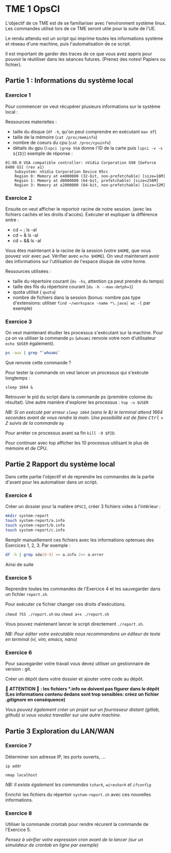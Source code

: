 # TME 1 OpsCI

L'objectif de ce TME est de se familiariser avec l'environment système linux.
Les commandes utilisé lors de ce TME seront utile pour la suite de l'UE.

Le rendu attendu est un script qui imprime toutes les informations système et réseau d'une machine, puis l'automatisation de ce script.

Il est important de garder des traces de ce que vous avez appris pour pouvoir le réutiliser dans les séances futures. (Prenez des notes! Papiers ou fichier).

## Partie 1 : Informations du système local

### Exercice 1

Pour commencer on veut récupérer plusieurs informations sur le système local :

Ressources materielles :

- taille du disque (`df -h`, qu'on peut comprendre en exécutant `man df`)
- taille de la mémoire (`cat /proc/meminfo`)
- nombre de coeurs du cpu (`cat /proc/cpuinfo`)
- détails du gpu (`lspci |grep VGA` donne l'ID de la carte puis `lspci -v -s ${ID}`)
  exemple de réponse :

```
01:00.0 VGA compatible controller: nVidia Corporation G98 [GeForce 8400 GS] (rev a1)
    Subsystem: nVidia Corporation Device 05cc
    Region 0: Memory at e4000000 (32-bit, non-prefetchable) [size=16M]
    Region 1: Memory at d0000000 (64-bit, prefetchable) [size=256M]
    Region 3: Memory at e2000000 (64-bit, non-prefetchable) [size=32M]
```

### Exercice 2

Ensuite on veut afficher le reportoir racine de notre session. (avec les fichiers cachés et les droits d'accès). Exécuter et expliquer la différence entre :

- cd ~ ; ls -al
- cd ~ & ls -al
- cd ~ && ls -al

Vous êtes maintenant à la racine de la session (votre `$HOME`, que vous pouvez voir avec `pwd`. Vérifier avec `echo $HOME`). On veut maintenant avoir des informations sur l'utilisation de l'espace disque de votre home.

Ressources utilisées :

- taille du répertoire courant (`du -hs`, attention ça peut prendre du temps)
- taille des fils du répertoire courant (`du -h --max-detph=1`)
- quota utilisé ( `quota`)
- nombre de fichiers dans la session (bonus: nombre pas type d'extensions: utiliser `find ~/workspace -name *\.java| wc -l` par exemple)

### Exercice 3

On veut maintenant étudier les processus s'exécutant sur la machine. Pour ça on va utiliser la commande `ps` (`whoami` renvoie votre nom d'utilisateur `echo $USER` également).

```sh
ps -aux | grep ^`whoami`
```

Que renvoie cette commande ?

Pour tester la commande on veut lancer un processus qui s'exécute longtemps :

`sleep 1664 &`

Retrouver le pid du script dans la commande ps (première colonne du résultat). Une autre manière d'explorer les processus : `top -u $USER`

_NB: Si on exécuté par erreur `sleep 1664` (sans le &) le terminal attend 1664 secondes avant de vous rendre la main. Une possibilité est de faire <kbd>Ctrl</kbd> + <kbd>Z</kbd> suivis de la commande `bg`_

Pour arréter ce processus avant sa fin `kill -9 $PID`.

Pour continuer avec top afficher les 10 processus utilisant le plus de mémoire et de CPU.

## Partie 2 Rapport du système local

Dans cette partie l'objectif et de reprendre les commandes de la partie d'avant pour les automatiser dans un script.

### Exercice 4

Créer un dossier pour la matière `OPSCI`, créer 3 fichiers vides à l'intérieur :

```sh
mkdir system-report
touch system-report/a.info
touch system-report/b.info
touch system-report/c.info
```

Remplir manuellement ces fichiers avec les informations optenues des Exercices 1, 2, 3. Par exemple :

```sh
df -h | grep sda[0-9] >> a.info 2>> a.error
```

Ainsi de suite

### Exercice 5

Reprendre toutes les commandes de l'Exercice 4 et les sauvegarder dans un fichier `report.sh`.

Pour exécuter ce fichier changer ces droits d'exécutions.

`chmod 755 ./report.sh` ou `chmod a+x ./report.sh`

Vous pouvez maintenant lancer le script directement `./report.sh`.

_NB: Pour éditer votre exécutable nous recommandons un éditeur de texte en terminal (vi, vim, emacs, nano)_

### Exercice 6

Pour sauvegarder votre travail vous devez utiliser un gestionnaire de version : git.

Créer un dépôt dans votre dossier et ajouter votre code au dépôt.

**🔴 ATTENTION 🔴 : les fichiers \*.info ne doivent pas figurer dans le dépôt (Les informations contenu dedans sont trop sensibles: créez un fichier _.gitignore_ en conséquence)**

_Vous pouvez également créer un projet sur un fournisseur distant (gitlab, github) si vous voulez travailler sur une autre machine._

## Partie 3 Exploration du LAN/WAN

### Exercice 7

Déterminer son adresse IP, les ports ouverts, ...

`ip addr`

`nmap localhost`

_NB: Il existe également les commandes `tshark`, `wireshark` et `ifconfig`_

Enrichir les fichiers du répertoir `system-report.sh` avec ces nouvelles informations.

### Exercice 8

Utiliser la commande crontab pour rendre récurent la commande de l'Exercice 5.

_Pensez à vérifier votre expression cron avant de la lancer (sur un simulateur de crontab en ligne par exemple)_

